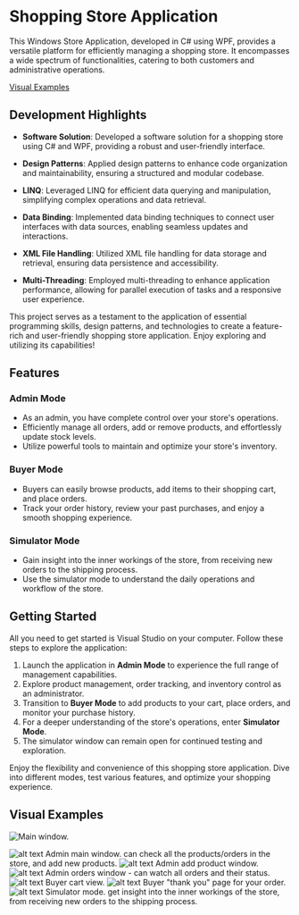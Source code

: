 # Shopping Store Application

This Windows Store Application, developed in C# using WPF, provides a versatile platform for efficiently managing a shopping store.
It encompasses a wide spectrum of functionalities, catering to both customers and administrative operations.

[Visual Examples](#Visual-Examples)
## Development Highlights

- **Software Solution**: Developed a software solution for a shopping store using C# and WPF, providing a robust and user-friendly interface.

- **Design Patterns**: Applied design patterns to enhance code organization and maintainability, ensuring a structured and modular codebase.

- **LINQ**: Leveraged LINQ for efficient data querying and manipulation, simplifying complex operations and data retrieval.

- **Data Binding**: Implemented data binding techniques to connect user interfaces with data sources, enabling seamless updates and interactions.

- **XML File Handling**: Utilized XML file handling for data storage and retrieval, ensuring data persistence and accessibility.

- **Multi-Threading**: Employed multi-threading to enhance application performance, allowing for parallel execution of tasks and a responsive user experience.

This project serves as a testament to the application of essential programming skills, design patterns, 
and technologies to create a feature-rich and user-friendly shopping store application. Enjoy exploring and utilizing its capabilities!

## Features

### Admin Mode
- As an admin, you have complete control over your store's operations.
- Efficiently manage all orders, add or remove products, and effortlessly update stock levels.
- Utilize powerful tools to maintain and optimize your store's inventory.

### Buyer Mode
- Buyers can easily browse products, add items to their shopping cart, and place orders.
- Track your order history, review your past purchases, and enjoy a smooth shopping experience.

### Simulator Mode
- Gain insight into the inner workings of the store, from receiving new orders to the shipping process.
- Use the simulator mode to understand the daily operations and workflow of the store.

## Getting Started

All you need to get started is Visual Studio on your computer. Follow these steps to explore the application:

1. Launch the application in **Admin Mode** to experience the full range of management capabilities.
2. Explore product management, order tracking, and inventory control as an administrator.
3. Transition to **Buyer Mode** to add products to your cart, place orders, and monitor your purchase history.
4. For a deeper understanding of the store's operations, enter **Simulator Mode**.
5. The simulator window can remain open for continued testing and exploration.

Enjoy the flexibility and convenience of this shopping store application. Dive into different modes, test various features, and optimize your shopping experience.

## Visual Examples
![Main window.](https://github.com/dotz600/dotNet5783_1523_2008/blob/main/MyStartUp/photo/%D7%A6%D7%99%D7%9C%D7%95%D7%9D%20%D7%9E%D7%A1%D7%9A%202023-09-05%20021750.png)

![alt text](https://github.com/dotz600/dotNet5783_1523_2008/blob/main/MyStartUp/photo/adminWin.png)
Admin main window. can check all the products/orders in the store, and add new products.
![alt text](https://github.com/dotz600/dotNet5783_1523_2008/blob/main/MyStartUp/photo/addProduct.png)
Admin add product window.
![alt text](https://github.com/dotz600/dotNet5783_1523_2008/blob/main/MyStartUp/photo/orderWin.png)
Admin orders window - can watch all orders and their status.  
![alt text](https://github.com/dotz600/dotNet5783_1523_2008/blob/main/MyStartUp/photo/cartWin.png)
Buyer cart view.
![alt text](https://github.com/dotz600/dotNet5783_1523_2008/blob/main/MyStartUp/photo/thankYouPage.png)
Buyer "thank you" page for your order.
![alt text](https://github.com/dotz600/dotNet5783_1523_2008/blob/main/MyStartUp/photo/simulator.png)
Simulator mode. get insight into the inner workings of the store, from receiving new orders to the shipping process.




